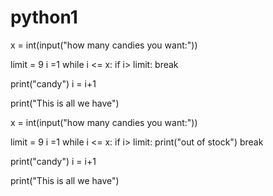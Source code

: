 # python1
x = int(input("how many candies you want:"))

limit = 9 
i =1
while i <= x:
  if i> limit:
    break
  
  print("candy")
  i = i+1
  
print("This is all we have")

x = int(input("how many candies you want:"))

limit = 9 
i =1
while i <= x:
  if i> limit:
    print("out of stock")
    break
  
  print("candy")
  i = i+1
  
print("This is all we have")
